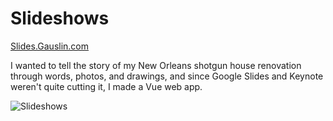 # Slideshows

[Slides.Gauslin.com](https://slides.gauslin.com)

I wanted to tell the story of my New Orleans shotgun house renovation through words, photos, and drawings, and since Google Slides and Keynote weren't quite cutting it, I made a Vue web app.

![Slideshows](https://assets.gauslin.com/images/screenshots/slideshows--living-room.png)